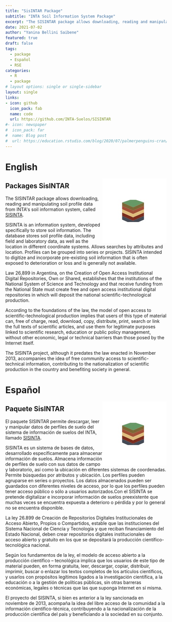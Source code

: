```yaml
---
title: "SisINTAR Package"
subtitle: "INTA Soil Information System Package"
excerpt: "The SISINTAR package allows downloading, reading and manipulating soil profile data from INTA's soil information system, called SisINTA"
date: 2021-07-02
author: "Yanina Bellini Saibene"
featured: true
draft: false
tags:
  - package
  - Español
  - RSE
categories:
  - R
  - package
# layout options: single or single-sidebar
layout: single
links:
- icon: github
  icon_pack: fab
  name: code
  url: https://github.com/INTA-Suelos/SISINTAR
#- icon: newspaper
#  icon_pack: far
#  name: Blog post
#  url: https://education.rstudio.com/blog/2020/07/palmerpenguins-cran/
---
```


# English

<img src='featured.jpg' align="right" height="200" alt='Logo SisINTAR'/>

## Packages SisINTAR

The SISINTAR package allows downloading, reading and manipulating soil profile data from INTA's soil information system, called [SISINTA](http://sisinta.inta.gob.ar/).

SISINTA is an information system, developed specifically to store soil information. The database stores soil profile data, including field and laboratory data, as well as the location in different coordinate systems. Allows searches by attributes and location. Profiles can be grouped into series or projects. SISINTA intended to digitize and incorporate pre-existing soil information that is often exposed to deterioration or loss and is generally not available.

Law 26,899 in Argentina, on the Creation of Open Access Institutional Digital Repositories, Own or Shared, establishes that the institutions of the National System of Science and Technology and that receive funding from the National State must create free and open access institutional digital repositories in which will deposit the national scientific-technological production.

According to the foundations of the law, the model of open access to scientific-technological production implies that users of this type of material can, free of charge, read, download, copy, distribute, print, search or link the full texts of scientific articles, and use them for legitimate purposes linked to scientific research, education or public policy management, without other economic, legal or technical barriers than those posed by the Internet itself.

The SISINTA project, although it predates the law enacted in November 2013, accompanies the idea of free community access to scientific-technical information, contributing to the nationalization of scientific production in the country and benefiting society in general.

# Español

<img src='featured.jpg' align="right" height="200" alt='Logo SisINTAR'/>

## Paquete SisINTAR

El paquete SISINTAR permite descargar, leer y manipular datos de perfiles de suelo del sistema de información de suelos del INTA, llamado [SISINTA](http://sisinta.inta.gob.ar/).

SISINTA es un sistema de bases de datos, desarrollado específicamente para almacenar información de suelos. Almacena información de perfiles de suelo con sus datos de campo y laboratorio, así como la ubicación en diferentes sistemas de coordenadas. Permite búsquedas por atributos y ubicación. Los perfiles pueden agruparse en series o proyectos. Los datos almacenados pueden ser guardados con diferentes niveles de acceso, por lo que los perfiles pueden tener acceso público o sólo a usuarios autorizados.Con el SISINTA se pretende digitalizar e incorporar información de suelos preexistente que muchas veces se encuentra expuesta a deterioro o pérdida y por lo general no se encuentra disponible.

La ley 26.899 de Creación de Repositorios Digitales Institucionales de Acceso Abierto, Propios o Compartidos, estable que las instituciones del Sistema Nacional de Ciencia y Tecnología y que reciban financiamiento del Estado Nacional, deben crear repositorios digitales institucionales de acceso abierto y gratuito en los que se depositará la producción científico-tecnológica nacional.

Según los fundamentos de la ley, el modelo de acceso abierto a la producción científico – tecnológica implica que los usuarios de este tipo de material pueden, en forma gratuita, leer, descargar, copiar, distribuir, imprimir, buscar o enlazar los textos completos de los artículos científicos, y usarlos con propósitos legítimos ligados a la investigación científica, a la educación o a la gestión de políticas públicas, sin otras barreras económicas, legales o técnicas que las que suponga Internet en sí misma.

El proyecto del SISINTA, si bien es anterior a la ley sancionada en noviembre de 2013, acompaña la idea del libre acceso de la comunidad a la información científico-técnica, contribuyendo a la nacionalización de la producción científica del país y beneficiando a la sociedad en su conjunto.

